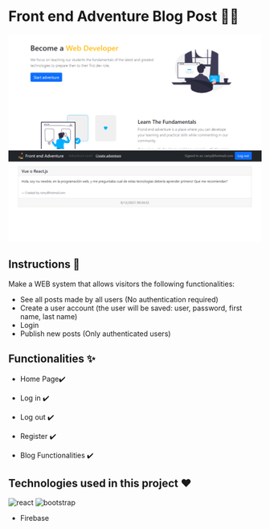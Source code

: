 # Front end Adventure Blog Post 🎄🎁
![index](https://github.com/Daniels-not/Front-End-Adventure-Blog-Post/blob/main/preview.PNG) ![account](https://github.com/Daniels-not/Front-End-Adventure-Blog-Post/blob/main/previewAcount.PNG)

## Instructions 📑

Make a WEB system that allows visitors the following functionalities:

- See all posts made by all users (No authentication required)
- Create a user account (the user will be saved: user, password, first name, last name)
- Login
- Publish new posts (Only authenticated users)

## Functionalities ✨

- Home Page✔️

- Log in ✔️

- Log out ✔️

- Register ✔️

- Blog Functionalities ✔️

## Technologies used in this project ❤️
![react](https://img.shields.io/badge/React-20232A?style=for-the-badge&logo=react&logoColor=61DAFB) ![bootstrap](https://img.shields.io/badge/Bootstrap-563D7C?style=for-the-badge&logo=bootstrap&logoColor=white) 
- Firebase
